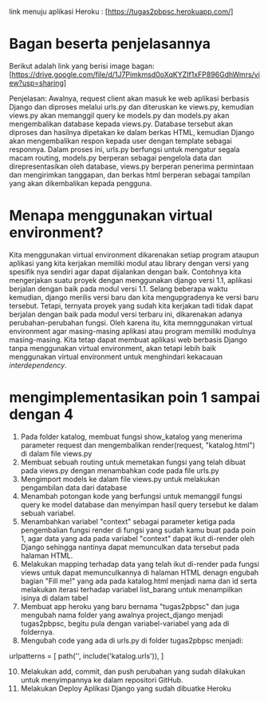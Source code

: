 link menuju aplikasi Heroku : [https://tugas2pbpsc.herokuapp.com/]

# Bagan beserta penjelasannya

Berikut adalah link yang berisi image bagan:
[https://drive.google.com/file/d/1J7Pimkmsd0oXqKYZIf1xFP896GdhWmrs/view?usp=sharing]

Penjelasan:
Awalnya, request client akan masuk ke web aplikasi berbasis Django dan diproses melalui urls.py dan diteruskan ke views.py, kemudian views.py akan memanggil query ke models.py dan models.py akan mengembalikan database kepada views.py. Database tersebut akan diproses dan hasilnya dipetakan ke dalam berkas HTML, kemudian Django akan mengembalikan respon kepada user dengan template sebagai responnya. Dalam proses ini, urls.py berfungsi untuk mengatur segala macam routing,  models.py berperan sebagai pengelola data dan direpresentasikan oleh database, views.py berperan penerima permintaan dan mengirimkan tanggapan, dan berkas html berperan sebagai tampilan yang akan dikembalikan kepada pengguna.



# Menapa menggunakan virtual environment?

Kita menggunakan virtual environment dikarenakan setiap program ataupun aplikasi yang kita kerjakan memiliki modul atau library dengan versi yang spesifik nya sendiri agar dapat dijalankan dengan baik. Contohnya kita mengerjakan suatu proyek dengan menggunakan django versi 1.1, aplikasi berjalan dengan baik pada modul versi 1.1. Selang beberapa waktu kemudian, django merilis versi baru dan kita mengupgradenya ke versi baru tersebut. Tetapi, ternyata proyek yang sudah kita kerjakan tadi tidak dapat berjalan dengan baik pada modul versi terbaru ini, dikarenakan adanya perubahan-perubahan fungsi. Oleh karena itu, kita memnggunakan virtual environment agar masing-masing aplikasi atau program memiliki modulnya masing-masing. Kita tetap dapat membuat aplikasi web berbasis Django tanpa menggunakan virtual environment, akan tetapi lebih baik menggunakan virtual environment untuk menghindari kekacauan *interdependency*.



# mengimplementasikan poin 1 sampai dengan 4

1. Pada folder katalog, membuat fungsi show_katalog yang menerima parameter request dan mengembalikan render(request, "katalog.html") di dalam file views.py
2. Membuat sebuah routing untuk memetakan fungsi yang telah dibuat pada views.py dengan menambahkan code pada file urls.py
4. Mengimport models ke dalam file views.py untuk melakukan pengambilan data dari database
5. Menambah potongan kode yang berfungsi untuk memanggil fungsi query ke model database dan menyimpan hasil query tersebut ke dalam sebuah variabel.
6. Menambahkan variabel "context" sebagai parameter ketiga pada pengembalian fungsi render di fungsi yang sudah kamu buat pada poin 1, agar data yang ada pada variabel "context" dapat ikut di-render oleh Django sehingga nantinya dapat memunculkan data tersebut pada halaman HTML.
7. Melakukan mapping terhadap data yang telah ikut di-render pada fungsi views untuk dapat memunculkannya di halaman HTML denagn engubah bagian "Fill me!" yang ada pada katalog.html menjadi nama dan id serta melakukan iterasi terhadap variabel list_barang untuk menampilkan isinya di dalam tabel
8. Membuat app heroku yang baru bernama "tugas2pbpsc" dan juga mengubah nama folder yang awalnya project_django menjadi tugas2pbpsc, begitu pula dengan variabel-variabel yang ada di foldernya.
9. Mengubah code yang ada di urls.py di folder tugas2pbpsc menjadi:

urlpatterns = [
    path('', include('katalog.urls')),
]

10. Melakukan add, commit, dan push perubahan yang sudah dilakukan untuk menyimpannya ke dalam repositori GitHub.
11. Melakukan Deploy Aplikasi Django yang sudah dibuatke Heroku
